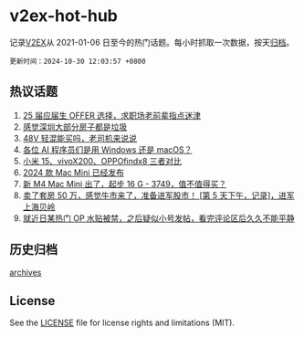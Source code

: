 # v2ex-hot-hub

 记录[V2EX](https://www.v2ex.com/)从 2021-01-06 日至今的热门话题。每小时抓取一次数据，按天[归档](archives)。

`更新时间：2024-10-30 12:03:57 +0800`

## 热议话题

1. [25 届应届生 OFFER 选择，求职场老前辈指点迷津](https://www.v2ex.com/t/1084656)
1. [感觉深圳大部分房子都是垃圾](https://www.v2ex.com/t/1084589)
1. [48V 轻混能买吗，老司机来说说](https://www.v2ex.com/t/1084582)
1. [各位 AI 程序员们是用 Windows 还是 macOS？](https://www.v2ex.com/t/1084621)
1. [小米 15、vivoX200、OPPOfindx8 三者对比](https://www.v2ex.com/t/1084805)
1. [2024 款 Mac Mini 已经发布](https://www.v2ex.com/t/1084764)
1. [新 M4 Mac Mini 出了，起步 16 G - 3749，值不值得买？](https://www.v2ex.com/t/1084772)
1. [卖了套房 50 万，感觉牛市来了，准备进军股市！ [第 5 天下午，记录]，进军上海贝岭](https://www.v2ex.com/t/1084606)
1. [就近日某热门 OP 水贴被禁，之后疑似小号发帖，看完评论区后久久不能平静](https://www.v2ex.com/t/1084811)

## 历史归档

[archives](archives)

## License

See the [LICENSE](LICENSE) file for license rights and limitations (MIT).
